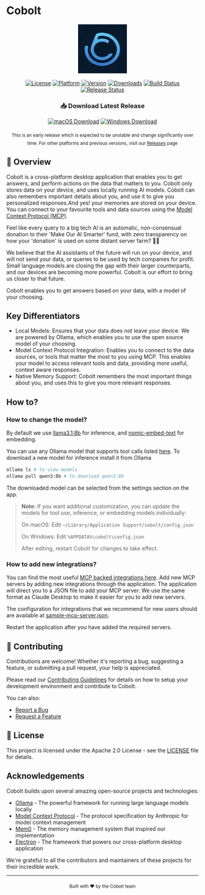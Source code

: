 # Cobolt

<div align="center">
  <img src="https://github.com/platinum-hill/cobolt/blob/main/assets/icon.png" width="128" height="128" alt="Cobolt Logo">
  
  [![License](https://img.shields.io/badge/License-Apache_2.0-blue.svg)](https://opensource.org/licenses/Apache-2.0)
  [![Platform](https://img.shields.io/badge/Platform-macOS%20%7C%20Windows-lightgrey.svg)](#)
  [![Version](https://img.shields.io/badge/Version-0.0.1-green.svg)](#)
  [![Downloads](https://img.shields.io/github/downloads/platinum-hill/cobolt/total.svg)](https://github.com/platinum-hill/cobolt/releases)
  [![Build Status](https://github.com/platinum-hill/cobolt/actions/workflows/test.yml/badge.svg)](https://github.com/platinum-hill/cobolt/actions/workflows/build.yml)
  [![Release Status](https://github.com/platinum-hill/cobolt/actions/workflows/publish.yml/badge.svg)](https://github.com/platinum-hill/cobolt/actions/workflows/release.yml)
</div>

<div align="center">
  <h3>📥 Download Latest Release</h3>
  
  [![macOS Download](https://img.shields.io/badge/macOS-Download-blue.svg)](https://github.com/platinum-hill/cobolt/releases/download/v0.0.1/Cobolt-0.0.1.dmg)
  [![Windows Download](https://img.shields.io/badge/Windows-Download-blue.svg)](https://github.com/platinum-hill/cobolt/releases/download/v0.0.1/Cobolt-Setup-0.0.1.exe)
  
  <sub>This is an early release which is expected to be unstable and change significantly over time.
  For other platforms and previous versions, visit our [Releases](https://github.com/platinum-hill/cobolt/releases) page</sub>
</div>

## 🎯 Overview

Cobolt is a cross-platform desktop application that enables you to get answers, and perform actions on the data that matters to you. Cobolt only stores data on your device, and uses locally running AI models. Cobolt can also remembers important details about you, and use it to give you personalized responses.And yes! your memories are stored on your device.
You can connect to your favourite tools and data sources using the [Model Context Protocol (MCP)](https://modelcontextprotocol.io/introduction).

Feel like every query to a big tech AI is an automatic, non-consensual donation to their 'Make Our AI Smarter' fund, with zero transparency on how your 'donation' is used on some distant server farm? 💸🤷

We believe that the AI assistants of the future will run on your device, and will not send your data, or queries to be used by tech companies for profit. 
Small language models are closing the gap with their larger counterparts, and our devices are becoming more powerful. Cobolt is our effort to bring us closer to that future.

Cobolt enables you to get answers based on your data, with a model of your choosing.

## Key Differentiators

- Local Models: Ensures that your data does not leave your device. We are powered by Ollama, which enables you to use the open source model of your choosing.  
- Model Context Protocol Integration: Enables you to connect to the data sources, or tools that matter the most to you using MCP. This enables your model to access relevant tools and data, providing more useful, context aware responses.
- Native Memory Support: Cobolt remembers the most important things about you, and uses this to give you more relevant responses.

## How to?

### How to change the model?
By default we use [llama3.1:8b](https://ollama.com/library/llama3.1:8b) for inference, and [nomic-embed-text](nomic-embed-text) for embedding.

You can use any Ollama model that supports tool calls listed [here](https://ollama.com/search?c=tools). 
To download a new model for inference install it from Ollama

```bash
ollama ls # to view models
ollama pull qwen3:8b # to download qwen3:8b
```

The downloaded model can be selected from the settings section on the app.

> **Note:** If you want additional customization, you can update the models for tool use, inference, or embedding models individually:
> 
> On macOS: Edit `~/Library/Application Support/cobolt/config.json`
> 
> On Windows: Edit `%APPDATA%\cobolt\config.json`
> 
> After editing, restart Cobolt for changes to take effect.


### How to add new integrations?
You can find the most useful [MCP backed integrations here](https://github.com/modelcontextprotocol/servers). Add new MCP servers by adding new integrations through the application. The application will direct you to a JSON file to add your MCP server. We use the same format as Claude Desktop to make it easier for you to add new servers.

The configuration for integrations that we recommend for new users should are available at [sample-mcp-server.json](https://github.com/platinum-hill/cobolt/blob/main/sample-mcp-server.json).

Restart the application after you have added the required servers.


## 🤝 Contributing

Contributions are welcome! Whether it's reporting a bug, suggesting a feature, or submitting a pull request, your help is appreciated. 

Please read our [Contributing Guidelines](CONTRIBUTING.md) for details on how to setup your development environment and contribute to Cobolt.

You can also:
* [Report a Bug](https://github.com/platinum-hill/cobolt/issues/new?assignees=&labels=bug&template=bug_report.md&title=)
* [Request a Feature](https://github.com/platinum-hill/cobolt/issues/new?assignees=&labels=enhancement&template=feature_request.md&title=)
## 📄 License

This project is licensed under the Apache 2.0 License - see the [LICENSE](LICENSE) file for details.

## Acknowledgements

Cobolt builds upon several amazing open-source projects and technologies:

- [Ollama](https://ollama.ai/) - The powerful framework for running large language models locally
- [Model Context Protocol](https://github.com/anthropic/model-context-protocol) - The protocol specification by Anthropic for model context management
- [Mem0](https://github.com/mem0ai/mem0) - The memory management system that inspired our implementation
- [Electron](https://www.electronjs.org/) - The framework that powers our cross-platform desktop application

We're grateful to all the contributors and maintainers of these projects for their incredible work.

---

<div align="center">
  <sub>Built with ❤️ by the Cobolt team</sub>
</div>
